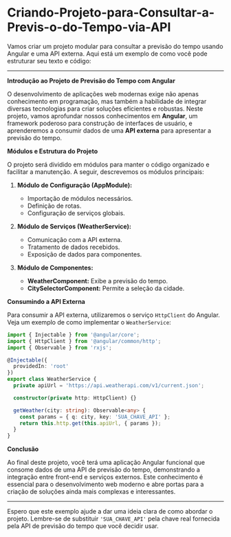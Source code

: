 # Criando-Projeto-para-Consultar-a-Previs-o-do-Tempo-via-API

Vamos criar um projeto modular para consultar a previsão do tempo usando Angular e uma API externa. Aqui está um exemplo de como você pode estruturar seu texto e código:

---

**Introdução ao Projeto de Previsão do Tempo com Angular**

O desenvolvimento de aplicações web modernas exige não apenas conhecimento em programação, mas também a habilidade de integrar diversas tecnologias para criar soluções eficientes e robustas. Neste projeto, vamos aprofundar nossos conhecimentos em **Angular**, um framework poderoso para construção de interfaces de usuário, e aprenderemos a consumir dados de uma **API externa** para apresentar a previsão do tempo.

**Módulos e Estrutura do Projeto**

O projeto será dividido em módulos para manter o código organizado e facilitar a manutenção. A seguir, descrevemos os módulos principais:

1. **Módulo de Configuração (AppModule):**
   - Importação de módulos necessários.
   - Definição de rotas.
   - Configuração de serviços globais.

2. **Módulo de Serviços (WeatherService):**
   - Comunicação com a API externa.
   - Tratamento de dados recebidos.
   - Exposição de dados para componentes.

3. **Módulo de Componentes:**
   - **WeatherComponent:** Exibe a previsão do tempo.
   - **CitySelectorComponent:** Permite a seleção da cidade.

**Consumindo a API Externa**

Para consumir a API externa, utilizaremos o serviço `HttpClient` do Angular. Veja um exemplo de como implementar o `WeatherService`:

```typescript
import { Injectable } from '@angular/core';
import { HttpClient } from '@angular/common/http';
import { Observable } from 'rxjs';

@Injectable({
  providedIn: 'root'
})
export class WeatherService {
  private apiUrl = 'https://api.weatherapi.com/v1/current.json';

  constructor(private http: HttpClient) {}

  getWeather(city: string): Observable<any> {
    const params = { q: city, key: 'SUA_CHAVE_API' };
    return this.http.get(this.apiUrl, { params });
  }
}
```

**Conclusão**

Ao final deste projeto, você terá uma aplicação Angular funcional que consome dados de uma API de previsão do tempo, demonstrando a integração entre front-end e serviços externos. Este conhecimento é essencial para o desenvolvimento web moderno e abre portas para a criação de soluções ainda mais complexas e interessantes.

---

Espero que este exemplo ajude a dar uma ideia clara de como abordar o projeto. Lembre-se de substituir `'SUA_CHAVE_API'` pela chave real fornecida pela API de previsão do tempo que você decidir usar.

